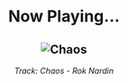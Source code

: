 <div align="center"> 
<h1>Now Playing...</h1>

![Chaos](https://i.scdn.co/image/ab67616d00001e02b70a97cd09572421fdc3f85b)
--
_<p>Track: Chaos - Rok Nardin </p>_
</div>
